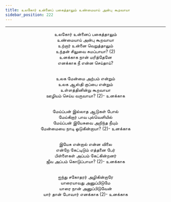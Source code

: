 ```yaml
---
title: உலகோர் உன்னைப் பகைத்தாலும் உண்மையாய் அன்பு கூறவாயா
sidebar_position: 222
---
```


---
<center>
உலகோர் உன்னைப் பகைத்தாலும்<br/>
உண்மையாய் அன்பு கூறவாயா<br/>
உற்றார் உன்னை வெறுத்தாலும்<br/>
உந்தன் சிலுவை சுமப்பாயா?                    (2)<br/>
உனக்காக நான் மரித்தேனே<br/>
எனக்காக நீ என்ன செய்தாய்?<br/><br/>

உலக மேன்மை அற்பம் என்றும்<br/>
உலக ஆஸ்தி குப்பை என்றும்<br/>
உள்ளத்தினின்று கூறவாயா<br/>
ஊழியம் செய்ய வருவாயா?                    (2)- உனக்காக<br/><br/>

மேய்ப்பன் இல்லாத ஆடுகள் போல்<br/>
மேய்கிறார் பாவ புல்வெளியில்<br/>
மேய்ப்பன் இயேசுவை அறிந்த நீயும்<br/>
மேன்மையை நாடி ஓடுகின்றாயா?                (2)- உனக்காக<br/><br/>

இயேசு என்றால் என்ன விலை<br/>
என்றே கேட்டிடும் எத்தனை பேர்<br/>
பிள்ளைகள் அப்பம் கேட்கின்றனர்<br/>
ஜீவ அப்பம் கொடுப்பாயா?                    (2)- உனக்காக<br/><br/>

ஐந்து சகோதரர் அழிகின்றாரே<br/>
யாரையாவது அனுப்பிடுமே<br/>
யாரை நான் அனுப்பிடுவேன்<br/>
யார் தான் போவார் எனக்காக                (2)- உனக்காக
</center>